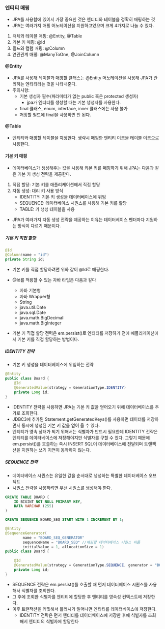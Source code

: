 ### 엔티티 매핑
- JPA를 사용함에 있어서 가장 중요한 것은 엔티티와 테이블을 정확히 매핑하는 것
- JPA는 여러가지 매핑 어노테이션을 지원하고있으며 크게 4가지로 나눌 수 있다.
1. 객체와 테이블 매핑: @Entity, @Table
2. 기본 키 매핑: @Id
3. 필드와 컬럼 매핑: @Column
4. 연관관계 매핑: @ManyToOne, @JoinColumn


#### @Entity
- JPA를 사용해 테이블과 매핑할 클래스는 @Entity 어노테이션을 사용해 JPA가 관리하는 엔티티라는 것을 나타내준다.
- 주의사항:
    - 기본 생성자 필수(파라미터가 없는 public 혹은 protected 생성자)
      - jpa가 엔티티를 생성할 때는 기본 생성자를 사용한다.
    - final 클래스, enum, interface, inner 클래스에는 사용 불가
    - 저장할 필드에 final을 사용하면 안 된다.
    
#### @Table
- 엔티티와 매핑할 테이블을 지정한다. 생략시 매핑한 엔티티 이름을 테이블 이름으로 사용한다.

#### 기본 키 매핑
- 데이터베이스가 생성해주는 값을 사용해 키본 키를 매핑하기 위해 JPA는 다음과 같은 기본 키 생성 전략을 제공한다.
1. 직접 할당: 기본 키를 애플리케이션에서 직접 할당
2. 자동 생성: 대리 키 사용 방식
   - IDENTITY: 기본 키 생성을 데이터베이스에 위임
   - SEQUENCE: 데이터베이스 시퀀스를 사용해 기본 키를 할당
   - TABLE: 키 생성 테이블을 사용

- JPA가 여러가지 자동 생성 전략을 제공하는 이유는 데이터베이스 벤더마다 지원하는 방식이 다르기 때문이다.

##### 기본 키 직접 할당
```java
@Id
@Column(name = "id")
private String id;
```
- 기본 키를 직접 할당하려면 위와 같이 @Id로 매핑한다.
- @Id를 적용할 수 있는 자바 타입은 다음과 같다
    - 자바 기본형
    - 자바 Wrapper형
    - String
    - java.util.Date
    - java.sql.Date
    - java.math.BigDecimal
    - java.math.BigInteger
    
- 기본 키 직접 할당 전력은 em.persist()로 엔티티를 저장하기 전에 애플리케이션에서 기본 키를 직접 할당하는 방법이다.

##### IDENTITY 전략
- 기본 키 생성을 데이터베이스에 위임하는 전략
```java
@Entity
public class Board {
    @Id
    @GeneratedValue(strategy = GenerationType.IDENTITY)
    private Long id;
}
```
- IDENTITY 전략을 사용하면 JPA는 기본 키 값을 얻어오기 위해 데이터베이스를 추가로 조회한다.
- JDBC3에 추가된 Statement.getGeneratedKeys()를 사용하면 데이터를 저장하면서 동시에 생성된 기본 키 값을 얻어 올 수 있다.
- 엔티티가 영속 상태가 되기 위해서는 식별자가 반드시 필요한데 IDENTITY 전략은 엔티티를 데이터베이스에 저장해야지만 식별자를 구할 수 있다. 그렇기 때문에 em.persist()를 호출하는 즉시 INSERT SQL이 데이터베이스에 전달되며 트랜잭션을 지원하는 쓰기 지연이 동작하지 않는다.

##### SEQUENCE 전략
- 데이터베이스 시퀀스는 유일한 값을 순서대로 생성하는 특별한 데이터베이스 오브젝트
- 시퀀스 전략을 사용하려면 우선 시퀀스를 생성해야 한다.
```sql
CREATE TABLE BOARD (
    ID BIGINT NOT NULL PRIMARY KEY,
    DATA VARCHAR (255)
)

CREATE SEQUENCE BOARD_SEQ START WITH 1 INCREMENT BY 1;
```
```java
@Entity
@SequenceGenerator(
        name = "BOARD_SEQ_GENERATOR"
        sequenceName = "BOARD_SEQ" //매핑할 데이터베이스 시퀀스 이름
        initialValue = 1, allocationSize = 1)
public class Board {
    
    @Id
    @GeneratedValue(strategy = GenerationType.SEQUENCE, generator = "BOARD_SEQ_GENERATOR")
    private Long id;
}
```
- SEQUENCE 전략은 em.persist()를 호출할 때 먼저 데이터베이스 시퀀스를 사용해서 식별자를 조회한다.
- 그 후에 조회한 식별자를 엔티티에 할당한 후 엔티티를 영속성 컨텍스트에 저장한다.
- 이후 트랜잭션을 커밋해서 플러시가 일어나면 엔티티를 데이터베이스에 저장한다.
    - IDENTITY 전략은 먼저 엔티티를 데이터베이스에 저장한 후에 식별자를 조회해서 엔티티의 식별자에 할당한다
    